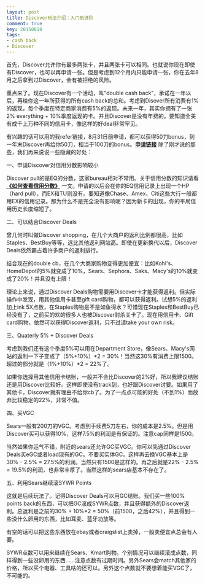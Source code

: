 ```yaml
---
layout: post
title: Discover玩法介绍：入门到进阶
comment: true
key: 20150818
tags:
- cash back
- Discover
---
```


首先，Discover允许你有最多两张卡，并且两张卡可以相同。也就说你现在即使有Discover，也可以再申请一张。但是考虑到12个月内只能申请一张，你在去年8月之后拿到过Discover，会有被拒绝的风险。

重点来了。现在Discover有一个活动，叫“double cash back”，承诺在一年以后，再给你这一年所获得的所有cash back的总和。考虑到Disover所有消费有1%的返现，每个季度在特定商家消费有5%的返现。未来一年，其实你拥有了一张2% everything + 10%季度返现的卡。并且Discover是没有年费的。要知道全美有成千上万种不同的信用卡，像这样的好deal非常罕见。

有兴趣的话可以用的我refer链接，8月31日前申请，都可以获得50刀bonus，到一年末Discover再给你50刀，相当于100刀的bonus。**[申请链接](http://bit.ly/1UjXwst)**
除了刚才说的那些，我们再来说说一些隐藏的好处：

一、申请Discover对信用分数影响较小

Discover pull的是EQ的分数，这家bureau相对不常用。关于信用分数的知识请看
**[《如何查看信用分数》](https://willguxy.wordpress.com/%E6%9F%A5%E7%9C%8B%E4%BF%A1%E7%94%A8%E5%88%86%E6%95%B0/)**
一文。申请的以后会在你的EQ信用记录上出现一个HP（hard pull），而EX和TU则没有。要知道像Chase、Amex、Citi这些大行一般都用EX的信用记录。那为什么不是完全没有影响呢？因为新卡的出现，你的平局信用历史长度缩短了。

二、可以结合Discover Deals

曾几何时叫做Discover shopping，在几个大商户的返利比例都很高，比如Staples、BestBuy等等，远比其他返利网站高。即使在更新换代以后，Discover Deals依然霸占着许多商户的返利排行。

结合现在的double cb，在几个大商家购物变得更加便宜：比如Kohl's、HomeDepot的5%就变成了10%，Sears、Sephora、Saks、Macy's的10%就变成了20%！并且没有上限！

理论上来说，通过Discover Deals购物需要用Discover卡才能获得返利。但实际操作中发现，用其他信用卡甚至gift card购物，都可以获得返利。试想5%的返利加上ink 5X点数，在Staples购物是不是如鱼得水？可惜现在Staples和BestBuy已经没有了，之前买的欢的很多人也被Discover封杀关卡了。现在用信用卡、Gift card购物，依然可以获得Discover返利，只不过请take your own risk。

三、Quaterly 5% + Discover Deals

考虑到我们还有这个季度5%可以用在Department Store，像Sears、Macy's网站的返利一下子变成了（5%+10%）*2 = 30%！当然这30%有消费上限1500。超过的部分就是（1%+10%）*2 = 22%了。

如果你选择用其他信用卡结账，一般并不会比Discover的2%好，所以我建议结账还是用Discover比较好。这样即使没有track到，也好跟Discover讨要。如果用了其他卡，Discover就有理由不给你cb了。为了一点点可能的好处（不到1%）而放弃比较稳定的22%，非常不值。

四、买VGC

Sears一般有200刀的VGC。考虑到手续费5刀左右，你的成本是2.5%。但是用Discover买可以获得10%，这样7.5%的利润是有保证的。注意cap同样是1500。

当然如果你运气不错，附近的sears还允许GC买VGC。你可以先通过Discover Deals买eGC或者load现有的GC。不要买实体GC。这样再去换VGC基本上是30% - 2.5% = 27.5%的利润。当然只有1500是这样的。再之后就是22% - 2.5% = 19.5%的利润，也非常丰厚了。当然这样的sears店基本不存在了。

五、利用Sears继续滚SYWR Points

这就是后续玩法了。记得Discover Deals可以用GC结账。我们买一些100% points back的东西，可以把GC滚成SYWR点数，并且获得额外的Discover返利。总返利是之前的30% + 10%*2 = 50%（前1500，之后42%），并且得到一些没什么卵用的东西，比如耳麦、蓝牙功放等。

有空的话可以把这些东西放在ebay或者craigslist上卖掉，一般卖便宜点总会有人要。

SYWR点数可以用来继续在Sears、Kmart购物。个别情况可以继续滚成点数，同样得到一些没卵用的东西……注意点数有过期时间。另外Sears会match其他家的价格，所以买个电器、工具啥的还可以。另外这个点数就不要想着能买VGC了，不可能的。